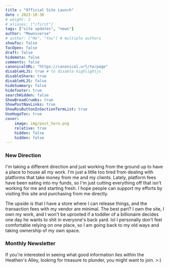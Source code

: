 ```yaml
---
title : "Official Site Launch"
date : 2023-10-30
# weight: 1
# aliases: ["/first"]
tags: ["site updates", "news"]
author: "Mewniverse"
# author: ["Me", "You"] # multiple authors
showToc: false
TocOpen: false
draft: false
hidemeta: false
comments: false
canonicalURL: "https://canonical.url/to/page"
disableHLJS: true # to disable highlightjs
disableShare: true
disableHLJS: false
hideSummary: false
hidefooter: true
searchHidden: false
ShowBreadCrumbs: true
ShowPostNavLinks: true
ShowRssButtonInSectionTermList: true
UseHugoToc: true
cover: 
    image: img/post_hero.png
    relative: true
    hidden: false
    hidden: false
---
```


### New Direction

I'm taking a different direction and just working from the ground up to have a place to house all my work. I'm just a little too tired from dealing with platforms that take money from me and my clients. Lately, platform fees have been eating into my funds, so I'm just cutting everything off that isn't working for me and starting fresh. I hope people can support my efforts by visiting this site and purchasing from me directly. 

The upside is that I have a store where I can release things, and the transaction fees with my vendor are minimal. The best part? I own the site, I own my work, and I won't be uprooted if a toddler of a billionaire decides one day he wants to shit in everyone's back yard. lol I personally don't feel comfortable relying on one place, so I am going back to my old ways and taking ownership of my own space.

### Monthly Newsletter          

If you're interested in seeing what good information lies within the Heathen's Alley, looking for treasure to plunder, you might want to join. >:) 